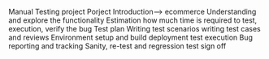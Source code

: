 Manual Testing project
Porject Introduction--> ecommerce 
Understanding and explore the functionality
Estimation how much time is required to test, execution, verify the bug
Test plan 
Writing test scenarios
writing test cases and reviews
Environment setup and build deployment
test execution
Bug reporting and tracking
Sanity, re-test and regression
test sign off
